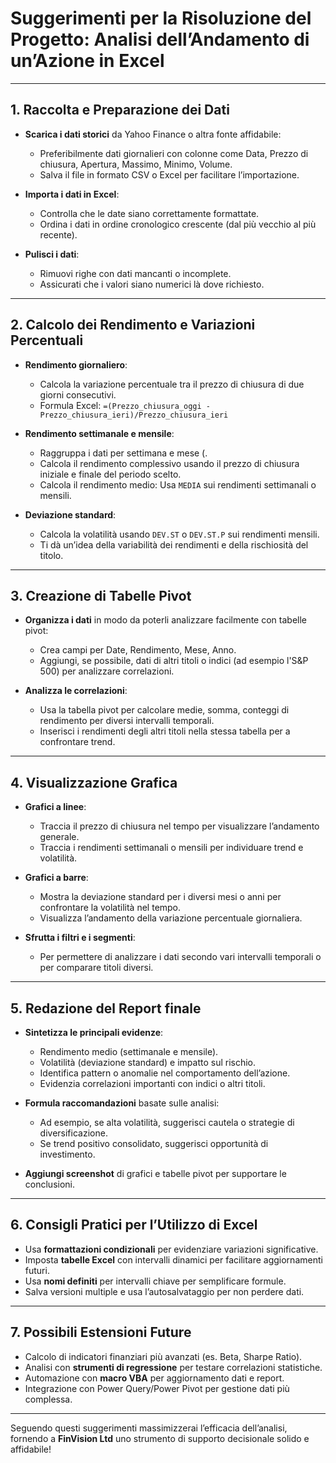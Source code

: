 # Suggerimenti per la Risoluzione del Progetto: Analisi dell’Andamento di un’Azione in Excel

---

## 1. Raccolta e Preparazione dei Dati

- **Scarica i dati storici** da Yahoo Finance o altra fonte affidabile:
  - Preferibilmente dati giornalieri con colonne come Data, Prezzo di chiusura, Apertura, Massimo, Minimo, Volume.
  - Salva il file in formato CSV o Excel per facilitare l’importazione.

- **Importa i dati in Excel**:
  - Controlla che le date siano correttamente formattate.
  - Ordina i dati in ordine cronologico crescente (dal più vecchio al più recente).

- **Pulisci i dati**:
  - Rimuovi righe con dati mancanti o incomplete.
  - Assicurati che i valori siano numerici là dove richiesto.

---

## 2. Calcolo dei Rendimento e Variazioni Percentuali

- **Rendimento giornaliero**:
  - Calcola la variazione percentuale tra il prezzo di chiusura di due giorni consecutivi.
  - Formula Excel: `=(Prezzo_chiusura_oggi - Prezzo_chiusura_ieri)/Prezzo_chiusura_ieri`


- **Rendimento settimanale e mensile**:
  - Raggruppa i dati per settimana e mese (.
  - Calcola il rendimento complessivo usando il prezzo di chiusura iniziale e finale del periodo scelto.
  - Calcola il rendimento medio: Usa `MEDIA` sui rendimenti settimanali o mensili.
  
- **Deviazione standard**:
  - Calcola la volatilità usando `DEV.ST` o `DEV.ST.P` sui rendimenti mensili.
  - Ti dà un’idea della variabilità dei rendimenti e della rischiosità del titolo.

---

## 3. Creazione di Tabelle Pivot

- **Organizza i dati** in modo da poterli analizzare facilmente con tabelle pivot:
  - Crea campi per Date, Rendimento, Mese, Anno.
  - Aggiungi, se possibile, dati di altri titoli o indici (ad esempio l'S&P 500) per analizzare correlazioni.

- **Analizza le correlazioni**:
  - Usa la tabella pivot per calcolare medie, somma, conteggi di rendimento per diversi intervalli temporali.
  - Inserisci i rendimenti degli altri titoli nella stessa tabella per a confrontare trend.

---

## 4. Visualizzazione Grafica

- **Grafici a linee**:
  - Traccia il prezzo di chiusura nel tempo per visualizzare l’andamento generale.
  - Traccia i rendimenti settimanali o mensili per individuare trend e volatilità.

- **Grafici a barre**:
  - Mostra la deviazione standard per i diversi mesi o anni per confrontare la volatilità nel tempo.
  - Visualizza l’andamento della variazione percentuale giornaliera.

- **Sfrutta i filtri e i segmenti**:
  - Per permettere di analizzare i dati secondo vari intervalli temporali o per comparare titoli diversi.

---

## 5. Redazione del Report finale

- **Sintetizza le principali evidenze**:
  - Rendimento medio (settimanale e mensile).
  - Volatilità (deviazione standard) e impatto sul rischio.
  - Identifica pattern o anomalie nel comportamento dell’azione.
  - Evidenzia correlazioni importanti con indici o altri titoli.

- **Formula raccomandazioni** basate sulle analisi:
  - Ad esempio, se alta volatilità, suggerisci cautela o strategie di diversificazione.
  - Se trend positivo consolidato, suggerisci opportunità di investimento.

- **Aggiungi screenshot** di grafici e tabelle pivot per supportare le conclusioni.

---

## 6. Consigli Pratici per l’Utilizzo di Excel

- Usa **formattazioni condizionali** per evidenziare variazioni significative.
- Imposta **tabelle Excel** con intervalli dinamici per facilitare aggiornamenti futuri.
- Usa **nomi definiti** per intervalli chiave per semplificare formule.
- Salva versioni multiple e usa l’autosalvataggio per non perdere dati.

---

## 7. Possibili Estensioni Future

- Calcolo di indicatori finanziari più avanzati (es. Beta, Sharpe Ratio).
- Analisi con **strumenti di regressione** per testare correlazioni statistiche.
- Automazione con **macro VBA** per aggiornamento dati e report.
- Integrazione con Power Query/Power Pivot per gestione dati più complessa.

---

Seguendo questi suggerimenti massimizzerai l’efficacia dell’analisi, fornendo a **FinVision Ltd** uno strumento di supporto decisionale solido e affidabile!